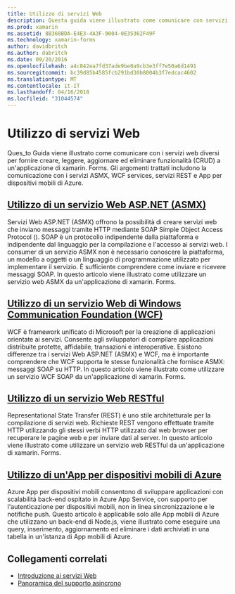 ```yaml
---
title: Utilizzo di servizi Web
description: Questa guida viene illustrato come comunicare con servizi web diversi per fornire creare, leggere, aggiornare e l'eliminazione (CRUD) a un'applicazione di xamarin. Forms. Gli argomenti trattati includono la comunicazione con i servizi ASMX, WCF services, servizi REST e App per dispositivi mobili di Azure.
ms.prod: xamarin
ms.assetid: 8B360BDA-E4E3-4A3F-9004-0E35362F49F
ms.technology: xamarin-forms
author: davidbritch
ms.author: dabritch
ms.date: 09/20/2016
ms.openlocfilehash: a4c842ea7fd37ade9be0a9cb3e3ff7e50a6d1491
ms.sourcegitcommit: bc39d85b4585fcb291bd30b8004b3f7edcac4602
ms.translationtype: MT
ms.contentlocale: it-IT
ms.lasthandoff: 04/16/2018
ms.locfileid: "31044574"
---
```

# <a name="consuming-web-services"></a>Utilizzo di servizi Web

Ques_to Guida viene illustrato come comunicare con i servizi web diversi per fornire creare, leggere, aggiornare ed eliminare funzionalità (CRUD) a un'applicazione di xamarin. Forms. Gli argomenti trattati includono la comunicazione con i servizi ASMX, WCF services, servizi REST e App per dispositivi mobili di Azure.

## <a name="consuming-an-aspnet-web-service-asmxxamarin-formsdata-cloudconsumingasmxmd"></a>[Utilizzo di un servizio Web ASP.NET (ASMX)](~/xamarin-forms/data-cloud/consuming/asmx.md)

Servizi Web ASP.NET (ASMX) offrono la possibilità di creare servizi web che inviano messaggi tramite HTTP mediante SOAP Simple Object Access Protocol (). SOAP è un protocollo indipendente dalla piattaforma e indipendente dal linguaggio per la compilazione e l'accesso ai servizi web. I consumer di un servizio ASMX non è necessario conoscere la piattaforma, un modello a oggetti o un linguaggio di programmazione utilizzato per implementare il servizio. È sufficiente comprendere come inviare e ricevere messaggi SOAP. In questo articolo viene illustrato come utilizzare un servizio web ASMX da un'applicazione di xamarin. Forms.

## <a name="consuming-a-windows-communication-foundation-wcf-web-servicexamarin-formsdata-cloudconsumingwcfmd"></a>[Utilizzo di un servizio Web di Windows Communication Foundation (WCF)](~/xamarin-forms/data-cloud/consuming/wcf.md)

WCF è framework unificato di Microsoft per la creazione di applicazioni orientate ai servizi. Consente agli sviluppatori di compilare applicazioni distribuite protette, affidabile, transazioni e interoperative. Esistono differenze tra i servizi Web ASP.NET (ASMX) e WCF, ma è importante comprendere che WCF supporta le stesse funzionalità che fornisce ASMX: messaggi SOAP su HTTP. In questo articolo viene illustrato come utilizzare un servizio WCF SOAP da un'applicazione di xamarin. Forms.

## <a name="consuming-a-restful-web-servicexamarin-formsdata-cloudconsumingrestmd"></a>[Utilizzo di un servizio Web RESTful](~/xamarin-forms/data-cloud/consuming/rest.md)

Representational State Transfer (REST) è uno stile architetturale per la compilazione di servizi web. Richieste REST vengono effettuate tramite HTTP utilizzando gli stessi verbi HTTP utilizzato dal web browser per recuperare le pagine web e per inviare dati al server. In questo articolo viene illustrato come utilizzare un servizio web RESTful da un'applicazione di xamarin. Forms.

## <a name="consuming-an-azure-mobile-appxamarin-formsdata-cloudconsumingazuremd"></a>[Utilizzo di un'App per dispositivi mobili di Azure](~/xamarin-forms/data-cloud/consuming/azure.md)

Azure App per dispositivi mobili consentono di sviluppare applicazioni con scalabilità back-end ospitato in Azure App Service, con supporto per l'autenticazione per dispositivi mobili, non in linea sincronizzazione e le notifiche push. Questo articolo è applicabile solo alle App mobili di Azure che utilizzano un back-end di Node.js, viene illustrato come eseguire una query, inserimento, aggiornamento ed eliminare i dati archiviati in una tabella in un'istanza di App mobili di Azure.

## <a name="related-links"></a>Collegamenti correlati

- [Introduzione ai servizi Web](~/cross-platform/data-cloud/web-services/index.md)
- [Panoramica del supporto asincrono](~/cross-platform/platform/async.md)
